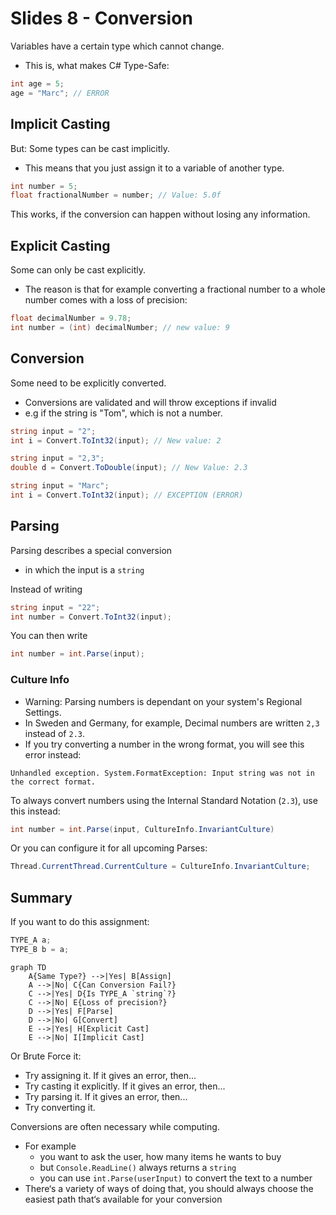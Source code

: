 # Slides 8 - Conversion

Variables have a certain type which cannot change.
- This is, what makes C# Type-Safe:

```cs
int age = 5;
age = "Marc"; // ERROR
```

## Implicit Casting
But: Some types can be cast implicitly.
- This means that you just assign it to a variable of another type.

```cs
int number = 5;
float fractionalNumber = number; // Value: 5.0f
```

This works, if the conversion can happen without losing any information.

## Explicit Casting
Some can only be cast explicitly.
- The reason is that for example converting a fractional number to a whole number comes with a loss of precision:

```cs
float decimalNumber = 9.78;
int number = (int) decimalNumber; // new value: 9
```

## Conversion
Some need to be explicitly converted.
- Conversions are validated and will throw exceptions if invalid
- e.g if the string is "Tom", which is not a number.
```cs
string input = "2";
int i = Convert.ToInt32(input); // New value: 2
```

```cs
string input = "2,3";
double d = Convert.ToDouble(input); // New Value: 2.3
```

```cs
string input = "Marc";
int i = Convert.ToInt32(input); // EXCEPTION (ERROR)
```

## Parsing
Parsing describes a special conversion
- in which the input is a `string`

Instead of writing
```cs
string input = "22";
int number = Convert.ToInt32(input);
```

You can then write
```cs
int number = int.Parse(input);
```

### Culture Info

- Warning: Parsing numbers is dependant on your system's Regional Settings.
- In Sweden and Germany, for example, Decimal numbers are written `2,3` instead of `2.3`.
- If you try converting a number in the wrong format, you will see this error instead:

`Unhandled exception. System.FormatException: Input string was not in the correct format.`

To always convert numbers using the Internal Standard Notation (`2.3`), use this instead:
```cs
int number = int.Parse(input, CultureInfo.InvariantCulture)
```

Or you can configure it for all upcoming Parses:

```cs
Thread.CurrentThread.CurrentCulture = CultureInfo.InvariantCulture;
```

## Summary

If you want to do this assignment:

```cs
TYPE_A a;
TYPE_B b = a;
```

```mermaid
graph TD
    A{Same Type?} -->|Yes| B[Assign]
    A -->|No| C{Can Conversion Fail?}
    C -->|Yes| D{Is TYPE_A `string`?}
    C -->|No| E{Loss of precision?}
    D -->|Yes| F[Parse]
    D -->|No| G[Convert]
    E -->|Yes| H[Explicit Cast]
    E -->|No| I[Implicit Cast]
```

Or Brute Force it:
- Try assigning it. If it gives an error, then...
- Try casting it explicitly. If it gives an error, then...
- Try parsing it. If it gives an error, then...
- Try converting it.


Conversions are often necessary while computing.
- For example
  - you want to ask the user, how many items he wants to buy
  - but `Console.ReadLine()` always returns a `string`
  - you can use `int.Parse(userInput)` to convert the text to a number
- There‘s a variety of ways of doing that, you should always choose the easiest path that‘s available for your conversion
